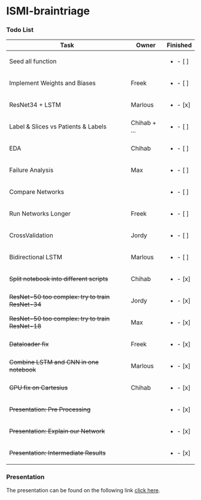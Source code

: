 # ISMI-braintriage

### Todo List
| Task           | Owner  | Finished | 
|----------------|---------------|---------------|
| Seed all function | | <ul><li>- [ ] </li></ul> 
| Implement Weights and Biases | Freek | <ul><li>- [ ] </li></ul>
| ResNet34 + LSTM | Marlous | <ul><li>- [x] </li></ul>
| Label & Slices vs Patients & Labels | Chihab + ...| <ul><li>- [ ] </li></ul>
| EDA | Chihab | <ul><li>- [ ] </li></ul>
| Failure Analysis | Max| <ul><li>- [ ] </li></ul> 
| Compare Networks | | <ul><li>- [ ] </li></ul>
| Run Networks Longer | Freek | <ul><li>- [ ] </li></ul>
| CrossValidation | Jordy| <ul><li>- [ ] </li></ul>
| Bidirectional LSTM | Marlous | <ul><li>- [ ] </li></ul>
| ~~Split notebook into different scripts~~   | Chihab | <ul><li>- [x] </li></ul>
| ~~ResNet-50 too complex: try to train ResNet-34~~| Jordy| <ul><li>- [x] </li></ul>
| ~~ResNet-50 too complex: try to train ResNet-18~~| Max | <ul><li>- [x] </li></ul>
| ~~Dataloader fix~~| Freek | <ul><li>- [x] </li></ul>
| ~~Combine LSTM and CNN in one notebook~~ | Marlous | <ul><li>- [x] </li></ul>
| ~~GPU fix on Cartesius~~| Chihab | <ul><li>- [x] </li></ul>
| ~~Presentation: Pre Processing~~| | <ul><li>- [x] </li></ul>
| ~~Presentation: Explain our Network~~ | | <ul><li>- [x] </li></ul>
| ~~Presentation: Intermediate Results~~| | <ul><li>- [x] </li></ul>


### Presentation 
The presentation can be found on the following link [click here](https://docs.google.com/presentation/d/1yUGkOMMU637ivkhVN_geklRppa8NqIvNW7mUkztQ098/edit?usp=sharing).
